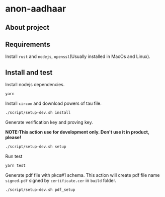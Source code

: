 # anon-aadhaar

## About project

## Requirements 
Install `rust` and `nodejs`, `openssl`(Usually installed in MacOs and Linux).

## Install and test


Install nodejs dependencies. 
```bash
yarn
```

Install `circom` and download powers of tau file. 

```bash 
./script/setup-dev.sh install
```

Generate verification key and proving key.

**NOTE:This action use for development only. Don't use it in product, please!**

```bash
./script/setup-dev.sh setup  
```

Run test 
```bash
yarn test
```

Generate pdf file with pkcs#1 schema. This action will create pdf file name `signed.pdf` signed by `certificate.cer` in `build` folder.

```bash 
./script/setup-dev.sh pdf_setup 
```


